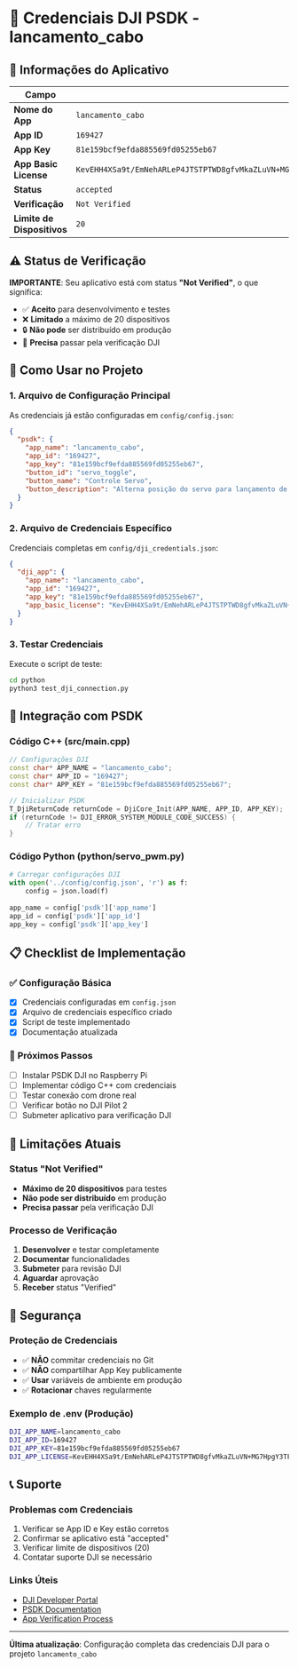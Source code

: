 # 🔑 Credenciais DJI PSDK - lancamento_cabo

## 📱 Informações do Aplicativo

| Campo | Valor |
|-------|-------|
| **Nome do App** | `lancamento_cabo` |
| **App ID** | `169427` |
| **App Key** | `81e159bcf9efda885569fd05255eb67` |
| **App Basic License** | `KevEHH4XSa9t/EmNehARLeP4JTSTPTWD8gfvMkaZLuVN+MG7HpgY3TFL6TgFSr0nkp6/JPmO3wPPuBfdxFf4kdEfElbXIZ5HoiCfla7e0Yiq/Lv3NDhBEg5MwVhCCDbQ4Guk46YagrTU16hyTTcaKa5OEUQX6tjUUFqZIbeiPoWaL2DDGCd9HxyFEm0pAzIonOTHtYFbr2PP1Miehdg/AVzE4KWAco84Cm96CWN61Dv6SMTqjkA2H22I2TwpSe2uvVYZo2Cf7h8M86uhX6dK5ILkjdjFDzq1ScfRrDrFijlyAYWI0hto+EQCojnBivP0Bbnzu5SPFwrTukpTnZct3w==` |
| **Status** | `accepted` |
| **Verificação** | `Not Verified` |
| **Limite de Dispositivos** | `20` |

## ⚠️ Status de Verificação

**IMPORTANTE**: Seu aplicativo está com status **"Not Verified"**, o que significa:

- ✅ **Aceito** para desenvolvimento e testes
- ❌ **Limitado** a máximo de 20 dispositivos
- 🔒 **Não pode** ser distribuído em produção
- 📝 **Precisa** passar pela verificação DJI

## 🚀 Como Usar no Projeto

### 1. **Arquivo de Configuração Principal**
As credenciais já estão configuradas em `config/config.json`:

```json
{
  "psdk": {
    "app_name": "lancamento_cabo",
    "app_id": "169427",
    "app_key": "81e159bcf9efda885569fd05255eb67",
    "button_id": "servo_toggle",
    "button_name": "Controle Servo",
    "button_description": "Alterna posição do servo para lançamento de cabo"
  }
}
```

### 2. **Arquivo de Credenciais Específico**
Credenciais completas em `config/dji_credentials.json`:

```json
{
  "dji_app": {
    "app_name": "lancamento_cabo",
    "app_id": "169427",
    "app_key": "81e159bcf9efda885569fd05255eb67",
    "app_basic_license": "KevEHH4XSa9t/EmNehARLeP4JTSTPTWD8gfvMkaZLuVN+MG7HpgY3TFL6TgFSr0nkp6/JPmO3wPPuBfdxFf4kdEfElbXIZ5HoiCfla7e0Yiq/Lv3NDhBEg5MwVhCCDbQ4Guk46YagrTU16hyTTcaKa5OEUQX6tjUUFqZIbeiPoWaL2DDGCd9HxyFEm0pAzIonOTHtYFbr2PP1Miehdg/AVzE4KWAco84Cm96CWN61Dv6SMTqjkA2H22I2TwpSe2uvVYZo2Cf7h8M86uhX6dK5ILkjdjFDzq1ScfRrDrFijlyAYWI0hto+EQCojnBivP0Bbnzu5SPFwrTukpTnZct3w=="
  }
}
```

### 3. **Testar Credenciais**
Execute o script de teste:

```bash
cd python
python3 test_dji_connection.py
```

## 🔧 Integração com PSDK

### **Código C++ (src/main.cpp)**
```cpp
// Configurações DJI
const char* APP_NAME = "lancamento_cabo";
const char* APP_ID = "169427";
const char* APP_KEY = "81e159bcf9efda885569fd05255eb67";

// Inicializar PSDK
T_DjiReturnCode returnCode = DjiCore_Init(APP_NAME, APP_ID, APP_KEY);
if (returnCode != DJI_ERROR_SYSTEM_MODULE_CODE_SUCCESS) {
    // Tratar erro
}
```

### **Código Python (python/servo_pwm.py)**
```python
# Carregar configurações DJI
with open('../config/config.json', 'r') as f:
    config = json.load(f)
    
app_name = config['psdk']['app_name']
app_id = config['psdk']['app_id']
app_key = config['psdk']['app_key']
```

## 📋 Checklist de Implementação

### ✅ **Configuração Básica**
- [x] Credenciais configuradas em `config.json`
- [x] Arquivo de credenciais específico criado
- [x] Script de teste implementado
- [x] Documentação atualizada

### 🔄 **Próximos Passos**
- [ ] Instalar PSDK DJI no Raspberry Pi
- [ ] Implementar código C++ com credenciais
- [ ] Testar conexão com drone real
- [ ] Verificar botão no DJI Pilot 2
- [ ] Submeter aplicativo para verificação DJI

## 🚨 Limitações Atuais

### **Status "Not Verified"**
- **Máximo de 20 dispositivos** para testes
- **Não pode ser distribuído** em produção
- **Precisa passar** pela verificação DJI

### **Processo de Verificação**
1. **Desenvolver** e testar completamente
2. **Documentar** funcionalidades
3. **Submeter** para revisão DJI
4. **Aguardar** aprovação
5. **Receber** status "Verified"

## 🔐 Segurança

### **Proteção de Credenciais**
- ✅ **NÃO** commitar credenciais no Git
- ✅ **NÃO** compartilhar App Key publicamente
- ✅ **Usar** variáveis de ambiente em produção
- ✅ **Rotacionar** chaves regularmente

### **Exemplo de .env (Produção)**
```bash
DJI_APP_NAME=lancamento_cabo
DJI_APP_ID=169427
DJI_APP_KEY=81e159bcf9efda885569fd05255eb67
DJI_APP_LICENSE=KevEHH4XSa9t/EmNehARLeP4JTSTPTWD8gfvMkaZLuVN+MG7HpgY3TFL6TgFSr0nkp6/JPmO3wPPuBfdxFf4kdEfElbXIZ5HoiCfla7e0Yiq/Lv3NDhBEg5MwVhCCDbQ4Guk46YagrTU16hyTTcaKa5OEUQX6tjUUFqZIbeiPoWaL2DDGCd9HxyFEm0pAzIonOTHtYFbr2PP1Miehdg/AVzE4KWAco84Cm96CWN61Dv6SMTqjkA2H22I2TwpSe2uvVYZo2Cf7h8M86uhX6dK5ILkjdjFDzq1ScfRrDrFijlyAYWI0hto+EQCojnBivP0Bbnzu5SPFwrTukpTnZct3w==
```

## 📞 Suporte

### **Problemas com Credenciais**
1. Verificar se App ID e Key estão corretos
2. Confirmar se aplicativo está "accepted"
3. Verificar limite de dispositivos (20)
4. Contatar suporte DJI se necessário

### **Links Úteis**
- [DJI Developer Portal](https://developer.dji.com/)
- [PSDK Documentation](https://developer.dji.com/payload-sdk)
- [App Verification Process](https://developer.dji.com/verification)

---

**Última atualização**: Configuração completa das credenciais DJI para o projeto `lancamento_cabo`
